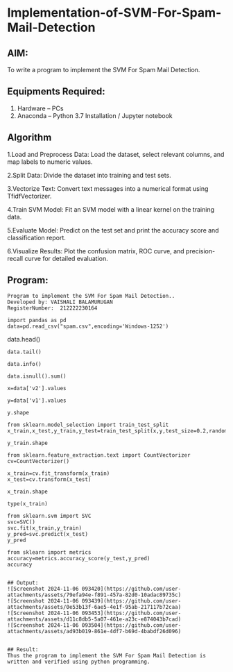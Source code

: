 # Implementation-of-SVM-For-Spam-Mail-Detection

## AIM:
To write a program to implement the SVM For Spam Mail Detection.

## Equipments Required:
1. Hardware – PCs
2. Anaconda – Python 3.7 Installation / Jupyter notebook

## Algorithm
1.Load and Preprocess Data: Load the dataset, select relevant columns, and map labels to numeric values.

2.Split Data: Divide the dataset into training and test sets.

3.Vectorize Text: Convert text messages into a numerical format using TfidfVectorizer.

4.Train SVM Model: Fit an SVM model with a linear kernel on the training data.

5.Evaluate Model: Predict on the test set and print the accuracy score and classification report.

6.Visualize Results: Plot the confusion matrix, ROC curve, and precision-recall curve for detailed evaluation.

## Program:
```
Program to implement the SVM For Spam Mail Detection..
Developed by: VAISHALI BALAMURUGAN
RegisterNumber:  212222230164
```
```
import pandas as pd
data=pd.read_csv("spam.csv",encoding='Windows-1252')
```
data.head()
```
data.tail()
```
```
data.info()
```
```
data.isnull().sum()
```
```
x=data['v2'].values
```
```
y=data['v1'].values
```
```
y.shape
```
```
from sklearn.model_selection import train_test_split
x_train,x_test,y_train,y_test=train_test_split(x,y,test_size=0.2,random_state=0)
```
```
y_train.shape
```
```
from sklearn.feature_extraction.text import CountVectorizer
cv=CountVectorizer()
```
```
x_train=cv.fit_transform(x_train)
x_test=cv.transform(x_test)
```
```
x_train.shape
```
```
type(x_train)
```
```
from sklearn.svm import SVC
svc=SVC()
svc.fit(x_train,y_train)
y_pred=svc.predict(x_test)
y_pred
```
```
from sklearn import metrics
accuracy=metrics.accuracy_score(y_test,y_pred)
accuracy
```
```

## Output:
![Screenshot 2024-11-06 093420](https://github.com/user-attachments/assets/79efa94e-f891-457a-82d0-10adac89735c)
![Screenshot 2024-11-06 093439](https://github.com/user-attachments/assets/0e53b13f-6ae5-4e1f-95ab-217117b72caa)
![Screenshot 2024-11-06 093453](https://github.com/user-attachments/assets/d11c8db5-5a07-461e-a23c-e874043b7cad)
![Screenshot 2024-11-06 093504](https://github.com/user-attachments/assets/ad93b019-861e-4df7-b69d-4babdf26d096)


## Result:
Thus the program to implement the SVM For Spam Mail Detection is written and verified using python programming.
